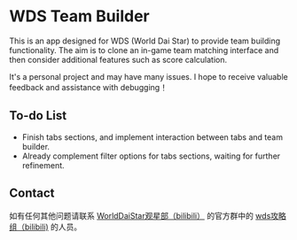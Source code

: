 # WDS Team Builder
This is an app designed for WDS (World Dai Star) to provide team building functionality. The aim is to clone an in-game team matching interface and then consider additional features such as score calculation.

It's a personal project and may have many issues. I hope to receive valuable feedback and assistance with debugging！

## To-do List
- Finish tabs sections, and implement interaction between tabs and team builder.
- Already complement filter options for tabs sections, waiting for further refinement.

## Contact
如有任何其他问题请联系 [WorldDaiStar观星部（bilibili）](https://space.bilibili.com/79157636/dynamic) 的官方群中的 [wds攻略组（bilibili)](https://space.bilibili.com/3546591206050050/dynamic) 的人员。
